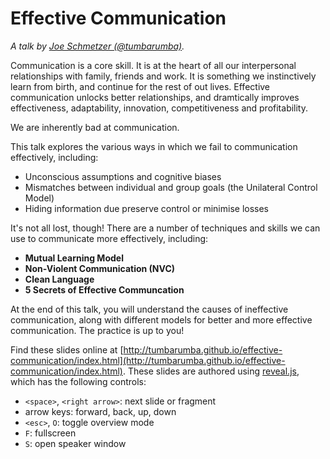 # Effective Communication

*A talk  by [Joe Schmetzer (@tumbarumba)](https://exubero.com/).*

Communication is a core skill. It is at the heart of all our interpersonal relationships with family, friends and work. It is something we instinctively learn from birth, and continue for the rest of out lives. Effective communication unlocks better relationships, and dramtically improves effectiveness, adaptability, innovation, competitiveness and profitability.

We are inherently bad at communication.

This talk explores the various ways in which we fail to communication effectively, including:
* Unconscious assumptions and cognitive biases
* Mismatches between individual and group goals (the Unilateral Control Model)
* Hiding information due preserve control or minimise losses

It's not all lost, though! There are a number of techniques and skills we can use to communicate more effectively, including:
* **Mutual Learning Model**
* **Non-Violent Communication (NVC)**
* **Clean Language**
* **5 Secrets of Effective Communcation**

At the end of this talk, you will understand the causes of ineffective communication, along with different models for better and more effective communication. The practice is up to you!

Find these slides online at [http://tumbarumba.github.io/effective-communication/index.html](http://tumbarumba.github.io/effective-communication/index.html). These slides are authored using [reveal.js](https://revealjs.com/), which has the following controls:
* `<space>`, `<right arrow>`: next slide or fragment
* arrow keys: forward, back, up, down
* `<esc>`, `O`: toggle overview mode
* `F`: fullscreen
* `S`: open speaker window
